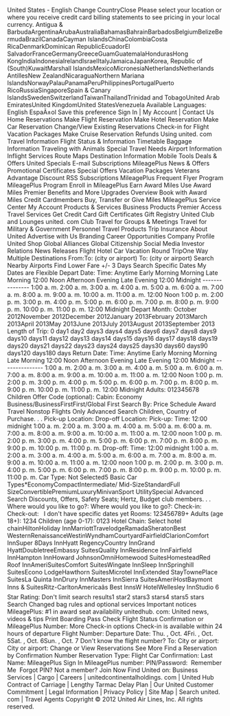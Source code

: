 United States - English Change CountryClose Please select your location or where you receive credit card billing statements to see pricing in your local currency. Antigua & BarbudaArgentinaArubaAustraliaBahamasBahrainBarbadosBelgiumBelizeBermudaBrazilCanadaCayman IslandsChinaColombiaCosta RicaDenmarkDominican RepublicEcuadorEl SalvadorFranceGermanyGreeceGuamGuatemalaHondurasHong KongIndiaIndonesiaIrelandIsraelItalyJamaicaJapanKorea, Republic of (South)KuwaitMarshall IslandsMexicoMicronesiaNetherlandsNetherlands AntillesNew ZealandNicaraguaNorthern Mariana IslandsNorwayPalauPanamaPeruPhilippinesPortugalPuerto RicoRussiaSingaporeSpain & Canary IslandsSwedenSwitzerlandTaiwanThailandTrinidad and TobagoUnited Arab EmiratesUnited KingdomUnited StatesVenezuela Available Languages: English EspaÃ±ol Save this preference Sign In | My Account | Contact Us Home Reservations Make Flight Reservation Make Hotel Reservation Make Car Reservation Change/View Existing Reservations Check-in for Flight Vacation Packages Make Cruise Reservation Refunds Using united. com Travel Information Flight Status & Information Timetable Baggage Information Traveling with Animals Special Travel Needs Airport Information Inflight Services Route Maps Destination Information Mobile Tools Deals & Offers United Specials E-mail Subscriptions MileagePlus News & Offers Promotional Certificates Special Offers Vacation Packages Veterans Advantage Discount RSS Subscriptions MileagePlus Frequent Flyer Program MileagePlus Program Enroll in MileagePlus Earn Award Miles Use Award Miles Premier Benefits and More Upgrades Overview Book with Award Miles Credit Cardmembers Buy, Transfer or Give Miles MileagePlus Service Center My Account Products & Services Business Products Premier Access Travel Services Get Credit Card Gift Certificates Gift Registry United Club and Lounges united. com Club Travel for Groups & Meetings Travel for Military & Government Personnel Travel Products Trip Insurance About United Advertise with Us Branding Career Opportunities Company Profile United Shop Global Alliances Global Citizenship Social Media Investor Relations News Releases Flight Hotel Car Vacation Round TripOne Way Multiple Destinations From:To: (city or airport) To: (city or airport) Search Nearby Airports Find Lower Fare +/- 3 Days Search Specific Dates My Dates are Flexible Depart Date: Time: Anytime Early Morning Morning Late Morning 12:00 Noon Afternoon Evening Late Evening 12:00 Midnight --------------- 1:00 a. m. 2:00 a. m. 3:00 a. m. 4:00 a. m. 5:00 a. m. 6:00 a. m. 7:00 a. m. 8:00 a. m. 9:00 a. m. 10:00 a. m. 11:00 a. m. 12:00 Noon 1:00 p. m. 2:00 p. m. 3:00 p. m. 4:00 p. m. 5:00 p. m. 6:00 p. m. 7:00 p. m. 8:00 p. m. 9:00 p. m. 10:00 p. m. 11:00 p. m. 12:00 Midnight Depart Month: October 2012November 2012December 2012January 2013February 2013March 2013April 2013May 2013June 2013July 2013August 2013September 2013 Length of Trip: 0 day1 day2 days3 days4 days5 days6 days7 days8 days9 days10 days11 days12 days13 days14 days15 days16 days17 days18 days19 days20 days21 days22 days23 days24 days25 days30 days60 days90 days120 days180 days Return Date: Time: Anytime Early Morning Morning Late Morning 12:00 Noon Afternoon Evening Late Evening 12:00 Midnight --------------- 1:00 a. m. 2:00 a. m. 3:00 a. m. 4:00 a. m. 5:00 a. m. 6:00 a. m. 7:00 a. m. 8:00 a. m. 9:00 a. m. 10:00 a. m. 11:00 a. m. 12:00 Noon 1:00 p. m. 2:00 p. m. 3:00 p. m. 4:00 p. m. 5:00 p. m. 6:00 p. m. 7:00 p. m. 8:00 p. m. 9:00 p. m. 10:00 p. m. 11:00 p. m. 12:00 Midnight Adults: 012345678 Children Offer Code (optional): Cabin: Economy Business/BusinessFirstFirst/Global First Search By: Price Schedule Award Travel Nonstop Flights Only Advanced Search Children, Country of Purchase. . . Pick-up Location: Drop-off Location: Pick-up: Time: 12:00 midnight 1:00 a. m. 2:00 a. m. 3:00 a. m. 4:00 a. m. 5:00 a. m. 6:00 a. m. 7:00 a. m. 8:00 a. m. 9:00 a. m. 10:00 a. m. 11:00 a. m. 12:00 noon 1:00 p. m. 2:00 p. m. 3:00 p. m. 4:00 p. m. 5:00 p. m. 6:00 p. m. 7:00 p. m. 8:00 p. m. 9:00 p. m. 10:00 p. m. 11:00 p. m. Drop-off: Time: 12:00 midnight 1:00 a. m. 2:00 a. m. 3:00 a. m. 4:00 a. m. 5:00 a. m. 6:00 a. m. 7:00 a. m. 8:00 a. m. 9:00 a. m. 10:00 a. m. 11:00 a. m. 12:00 noon 1:00 p. m. 2:00 p. m. 3:00 p. m. 4:00 p. m. 5:00 p. m. 6:00 p. m. 7:00 p. m. 8:00 p. m. 9:00 p. m. 10:00 p. m. 11:00 p. m. Car Type: Not Selected5 Basic Car Types\*EconomyCompactIntermediate/ Mid-SizeStandardFull SizeConvertiblePremiumLuxuryMinivanSport UtilitySpecial Advanced Search Discounts, Offers, Safety Seats; Hertz, Budget club members. . . Where would you like to go?: Where would you like to go?: Check-in:   Check-out:   I don't have specific dates yet Rooms: 123456789+ Adults (age 18+): 1234 Children (age 0-17): 0123 Hotel Chain: Select hotel chainHiltonHoliday InnMarriottTravelodgeRamadaSheratonBest WesternRenaissanceWestinWyndhamCourtyardFairfieldClarionComfort InnSuper 8Days InnHyatt RegencyCountry InnGrand HyattDoubletreeEmbassy SuitesQuality InnResidence InnFairfield InnHampton InnHoward JohnsonOmniHomewood SuitesHomesteadRed Roof InnAmeriSuitesComfort SuitesWingate InnSleep InnSpringhill SuitesEcono LodgeHawthorn SuitesMicrotel InnExtended StayTownePlace SuitesLa Quinta InnDrury InnMasters InnSierra SuitesAmeriHostBaymont Inns & SuitesRitz-CarltonAmericaâs Best InnsW HotelWellesley InnStudio 6 Star Rating: Don't limit search results1 star2 stars3 stars4 stars5 stars Search Changed bag rules and optional services Important notices MileagePlus: #1 in award seat availability unitedhub. com: United news, videos & tips Print Boarding Pass Check Flight Status Confirmation or MileagePlus Number: More Check-in options Check-in is available within 24 hours of departure Flight Number: Departure Date: Thu. , Oct. 4Fri. , Oct. 5Sat. , Oct. 6Sun. , Oct. 7 Don't know the flight number? To: City or airport: City or airport: Change or View Reservations See More Find a Reservation by Confirmation Number Reservation Type: Flight Car Confirmation: Last Name: MileagePlus Sign In MileagePlus number: PIN/Password:  Remember Me  Forgot PIN? Not a member? Join Now Find United on: Business Services | Cargo | Careers | unitedcontinentalholdings. com | United Hub Contract of Carriage | Lengthy Tarmac Delay Plan | Our United Customer Commitment | Legal Information | Privacy Policy | Site Map | Search united. com | Travel Agents Copyright © 2012 United Air Lines, Inc. All rights reserved.